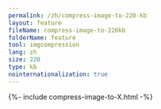 ```yaml
---
permalink: /zh/compress-image-to-220-kb
layout: feature
fileName: compress-image-to-220kb
folderName: feature
tool: imgcompression
lang: zh
size: 220
type: kb
nointernationalization: true
---
```

{%- include compress-image-to-X.html -%}       
